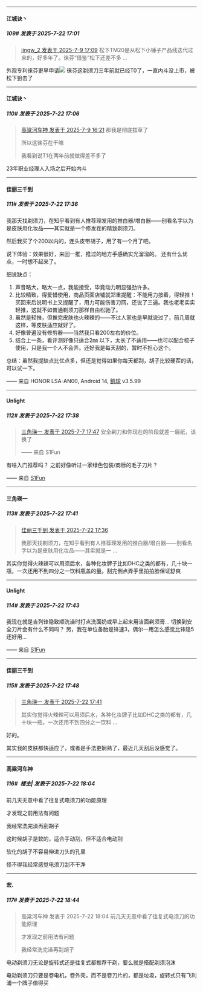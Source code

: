 ﻿
*****

####  江城诀丶  
##### 109#       发表于 2025-7-22 17:01

<blockquote><a href="httphttps://stage1st.com/2b/forum.php?mod=redirect&amp;goto=findpost&amp;pid=68072233&amp;ptid=2255892" target="_blank">jingw_2 发表于 2025-7-9 17:09</a>
松下TM20是从松下小锤子产品线迭代过来的，好多年了。徕芬“借鉴”松下还差不多 ...</blockquote>
外观专利徕芬更早申请<img src="https://static.stage1st.com/image/smiley/face2017/067.png" referrerpolicy="no-referrer"> 
徕芬这剃须刀三年前就已经T0了，一直内斗没上市，被松下狙击了


*****

####  江城诀丶  
##### 110#       发表于 2025-7-22 17:06

<blockquote><a href="httphttps://stage1st.com/2b/forum.php?mod=redirect&amp;goto=findpost&amp;pid=68071915&amp;ptid=2255892" target="_blank">高粱河车神 发表于 2025-7-9 16:21</a>
那我是彻底拔草了

所以这徕芬在干嘛

我看到说T1在两年前就做得差不多了</blockquote>
23年职业经理人入场之后开始内斗


*****

####  佳丽三千到  
##### 111#       发表于 2025-7-22 17:36

我那天找剃须刀，在知乎看到有人推荐理发用的推白器/增白器——别看名字以为是皮肤用化妆品——其实就是一个修发茬的精致剃须刀。

然后我买了个200以内的，连头皮带胡子，用了有一个月了吧。

说下体验：效果很好，来回一推，推过的地方手感确实光溜溜的。
还有什么优点，一时想不起来了。

细说缺点：
1. 声音略大，略大一点，我能接受，毕竟动力明显强劲许多。
2. 比较精致，得爱惜使用，商品页面店铺就郑重提醒：不能用力按着，得轻推！买回来后说明书上又提醒了，用力可能伤害刀网，还说了三遍。我也老老实实轻推，这就不如普通剃须刀那样自由松驰了。
4. 虽然是轻推，但推完皮肤也火辣辣的——不过人家也是早就说过了，前几周就这样，等皮肤适应就好了。
5. 好像普遍没有修剪器——当然我只看200左右的价位。
6. 结合上一条，看评测好像只适合2㎜ 以下，太长了不适用——也可以配合梳子使用，只是我一个人不会弄。还好我是每天刮的，暂时不担心这个。

总结：虽然我提缺点比优点多，但还是觉得如果你每天都刮，胡子比较硬茬的话，可以试一下。

—— 来自 HONOR LSA-AN00, Android 14, [鹅球](https://www.pgyer.com/GcUxKd4w) v3.5.99

*****

####  Unlight  
##### 112#       发表于 2025-7-22 17:38

<blockquote><a href="httphttps://stage1st.com/2b/forum.php?mod=redirect&amp;goto=findpost&amp;pid=68060204&amp;ptid=2255892" target="_blank">三角瑛一 发表于 2025-7-7 17:47</a>
安全剃刀和你现在的阶段就差一层纸，该换了

—— 来自 S1Fun</blockquote>
有啥入门推荐吗？
之前好像听过一家绿色包装/商标的毛子刀片？

—— 来自 [S1Fun](https://s1fun.koalcat.com)

*****

####  三角瑛一  
##### 113#       发表于 2025-7-22 17:41

<blockquote><a href="httphttps://stage1st.com/2b/forum.php?mod=redirect&amp;goto=findpost&amp;pid=68138382&amp;ptid=2255892" target="_blank">佳丽三千到 发表于 2025-7-22 17:36</a>

我那天找剃须刀，在知乎看到有人推荐理发用的推白器/增白器——别看名字以为是皮肤用化妆品——其实就是一 ...</blockquote>
其实你觉得火辣辣可以用须后水，各种化妆牌子比如DHC之类的都有，几十块一瓶，一次还用不到四分之一饮料瓶盖的量。刮完倒点弄手里拍拍脸保证舒爽


*****

####  Unlight  
##### 114#       发表于 2025-7-22 17:43

我现在就是吉列锋隐致顺洗澡时打点洗面奶或早上起来用洁面剃须膏…
切换到安全刀片会有什么不同吗？
另，我在单位备胎是锋速3，偶尔一用怎么感觉比锋隐5还好用…

—— 来自 [S1Fun](https://s1fun.koalcat.com)


*****

####  佳丽三千到  
##### 115#       发表于 2025-7-22 17:48

<blockquote><a href="httphttps://stage1st.com/2b/forum.php?mod=redirect&amp;goto=findpost&amp;pid=68138415&amp;ptid=2255892" target="_blank">三角瑛一 发表于 2025-7-22 17:41</a>

其实你觉得火辣辣可以用须后水，各种化妆牌子比如DHC之类的都有，几十块一瓶，一次还用不到四分之一饮料 ...</blockquote>
好的。

其实我的皮肤都快适应了，或者是手法更娴熟了，最近几天刮后没感觉了。


*****

####  高粱河车神  
##### 116#         楼主| 发表于 2025-7-22 18:04

前几天无意中看了往复式电须刀的功能原理

才发现之前用法有问题

我经常洗完澡再刮胡子

这时候胡子是软的，适合手动刮，但不适合电动刮

软化的胡子不容易伸进刀头的孔里

怪不得我经常感觉电须刀刮不干净


*****

####  宏.  
##### 117#       发表于 2025-7-22 18:44

<blockquote>高粱河车神 发表于 2025-7-22 18:04
前几天无意中看了往复式电须刀的功能原理

才发现之前用法有问题

我经常洗完澡再刮胡子
</blockquote>
电动剃须刀无论是旋转式还是往复式都推荐干剃，要么就是搭配剃须泡沫

电动剃须刀只要是卷电机，卷外壳，而不是卷刀片的，都是垃圾，旋转式只有飞利浦一个牌子值得买

